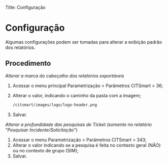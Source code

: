Title: Configuração

# Configuração

Algumas configurações podem ser tomadas para alterar a exibição padrão dos relatórios.

## Procedimento

*Alterar a marca do cabeçalho dos relatórios exportáveis*

1. Acessar o menu principal Parametrização > Parâmetros CITSmart > 36;
2. Alterar o valor, indicando o caminho da pasta com a imagem;

	```sh
    /citsmart/images/logo/logo-header.png
    ```
	
3. Salvar.

*Alterar a profundidade das pesquisas de Ticket (somente no relatório "Pesquisar Incidente/Solicitação")*
    
1. Acessar o menu Parametrização > Parâmetros CITSmart > 343;
2. Alterar o valor indicando se a pesquisa é feita no contexto geral (NÃO) ou no contexto de grupo (SIM);
3. Salvar.
